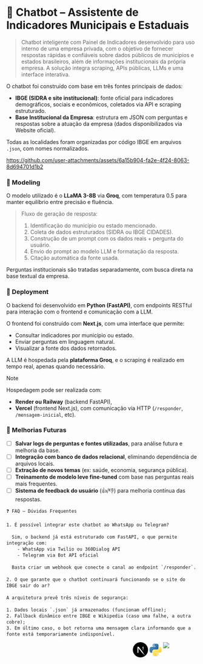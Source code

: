 # 🤖 Chatbot – Assistente de Indicadores Municipais e Estaduais

> Chatbot inteligente com Painel de Indicadores desenvolvido para uso interno de uma empresa privada, com o objetivo de fornecer respostas rápidas e confiáveis sobre dados públicos de municípios e estados brasileiros, além de informações institucionais da própria empresa. A solução integra scraping, APIs públicas, LLMs e uma interface interativa.

O chatbot foi construído com base em três fontes principais de dados:

- **IBGE (SIDRA e site institucional)**: fonte oficial para indicadores demográficos, sociais e econômicos, coletados via API e scraping estruturado.
- **Base Institucional da Empresa**: estrutura em JSON com perguntas e respostas sobre a atuação da empresa (dados disponibilizados via Website oficial).

Todas as localidades foram organizadas por código IBGE em arquivos `.json`, com nomes normalizados.

https://github.com/user-attachments/assets/6a15b904-fa2e-4f24-8063-8d694701d1b2

### 🔨 Modeling

O modelo utilizado é o **LLaMA 3-8B** via **Groq**, com temperatura 0.5 para manter equilíbrio entre precisão e fluência.

> Fluxo de geração de resposta:
> 1. Identificação do município ou estado mencionado.
> 2. Coleta de dados estruturados (SIDRA ou IBGE CIDADES).
> 3. Construção de um prompt com os dados reais + pergunta do usuário.
> 4. Envio do prompt ao modelo LLM e formatação da resposta.
> 5. Citação automática da fonte usada.

Perguntas institucionais são tratadas separadamente, com busca direta na base textual da empresa.

### 🚀 Deployment

O backend foi desenvolvido em **Python (FastAPI)**, com endpoints RESTful para interação com o frontend e comunicação com a LLM.

O frontend foi construído com **Next.js**, com uma interface que permite:
- Consultar indicadores por município ou estado.
- Enviar perguntas em linguagem natural.
- Visualizar a fonte dos dados retornados.

A LLM é hospedada pela **plataforma Groq**, e o scraping é realizado em tempo real, apenas quando necessário.

> [!note]
> Hospedagem pode ser realizada com:
> - **Render ou Railway** (backend FastAPI),
> - **Vercel** (frontend Next.js), com comunicação via HTTP (`/responder`, `/mensagem-inicial`, etc).

### 🧭 Melhorias Futuras

- [ ] **Salvar logs de perguntas e fontes utilizadas**, para análise futura e melhoria da base.
- [ ] **Integração com banco de dados relacional**, eliminando dependência de arquivos locais.
- [ ] **Extração de novos temas** (ex: saúde, economia, segurança pública).
- [ ] **Treinamento de modelo leve fine-tuned** com base nas perguntas reais mais frequentes.
- [ ] **Sistema de feedback do usuário** (👍/👎) para melhoria contínua das respostas.

```
❓ FAQ – Dúvidas Frequentes

1. É possível integrar este chatbot ao WhatsApp ou Telegram?

  Sim, o backend já está estruturado com FastAPI, o que permite integração com:
    - WhatsApp via Twilio ou 360Dialog API
    - Telegram via Bot API oficial

  Basta criar um webhook que conecte o canal ao endpoint `/responder`.

2. O que garante que o chatbot continuará funcionando se o site do IBGE sair do ar?

A arquitetura prevê três níveis de segurança:

1. Dados locais `.json` já armazenados (funcionam offline);
2. Fallback dinâmico entre IBGE e Wikipedia (caso uma falhe, a outra cobre);
3. Em último caso, o bot retorna uma mensagem clara informando que a fonte está temporariamente indisponível.
```
<a> <img align="right" width="90px" src="https://fastapi.tiangolo.com/img/logo-margin/logo-teal.png">
<img align="right" width ='40px' src ='https://raw.githubusercontent.com/devicons/devicon/master/icons/python/python-original.svg'>
<img align="right" width ='40px' src ='https://raw.githubusercontent.com/devicons/devicon/refs/heads/master/icons/nextjs/nextjs-original.svg'> </a>
